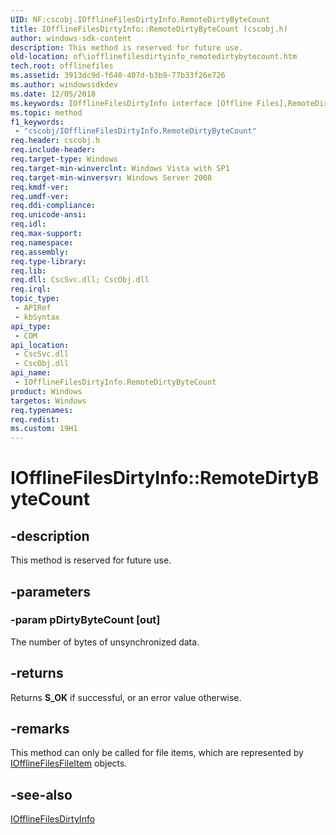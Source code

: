 ```yaml
---
UID: NF:cscobj.IOfflineFilesDirtyInfo.RemoteDirtyByteCount
title: IOfflineFilesDirtyInfo::RemoteDirtyByteCount (cscobj.h)
author: windows-sdk-content
description: This method is reserved for future use.
old-location: of\iofflinefilesdirtyinfo_remotedirtybytecount.htm
tech.root: offlinefiles
ms.assetid: 3913dc9d-f640-407d-b3b9-77b33f26e726
ms.author: windowssdkdev
ms.date: 12/05/2018
ms.keywords: IOfflineFilesDirtyInfo interface [Offline Files],RemoteDirtyByteCount method, IOfflineFilesDirtyInfo.RemoteDirtyByteCount, IOfflineFilesDirtyInfo::RemoteDirtyByteCount, RemoteDirtyByteCount, RemoteDirtyByteCount method [Offline Files], RemoteDirtyByteCount method [Offline Files],IOfflineFilesDirtyInfo interface, cscobj/IOfflineFilesDirtyInfo::RemoteDirtyByteCount, of.iofflinefilesdirtyinfo_remotedirtybytecount
ms.topic: method
f1_keywords: 
 - "cscobj/IOfflineFilesDirtyInfo.RemoteDirtyByteCount"
req.header: cscobj.h
req.include-header: 
req.target-type: Windows
req.target-min-winverclnt: Windows Vista with SP1
req.target-min-winversvr: Windows Server 2008
req.kmdf-ver: 
req.umdf-ver: 
req.ddi-compliance: 
req.unicode-ansi: 
req.idl: 
req.max-support: 
req.namespace: 
req.assembly: 
req.type-library: 
req.lib: 
req.dll: CscSvc.dll; CscObj.dll
req.irql: 
topic_type:
 - APIRef
 - kbSyntax
api_type:
 - COM
api_location:
 - CscSvc.dll
 - CscObj.dll
api_name:
 - IOfflineFilesDirtyInfo.RemoteDirtyByteCount
product: Windows
targetos: Windows
req.typenames: 
req.redist: 
ms.custom: 19H1
---
```


# IOfflineFilesDirtyInfo::RemoteDirtyByteCount


## -description


This method is reserved for future use.


## -parameters




### -param pDirtyByteCount [out]

The number of bytes of unsynchronized data.


## -returns



Returns <b>S_OK</b> if successful, or an error value otherwise.




## -remarks



This method can only be called for file items, which are represented by <a href="https://docs.microsoft.com/previous-versions/windows/desktop/api/cscobj/nn-cscobj-iofflinefilesfileitem">IOfflineFilesFileItem</a> objects.




## -see-also




<a href="https://docs.microsoft.com/previous-versions/windows/desktop/api/cscobj/nn-cscobj-iofflinefilesdirtyinfo">IOfflineFilesDirtyInfo</a>
 

 

